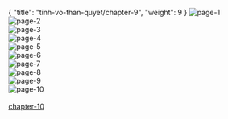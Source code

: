 { "title": "tinh-vo-than-quyet/chapter-9", "weight": 9 }
<img src="tinh-vo-than-quyet_0009_01-0d21c608e1d1741edd5f1aae90e69500.webp" alt="page-1" origin="https://3.bp.blogspot.com/-oMQGuR4uGgE/V6B-Z6LoWnI/AAAAAAAJIJo/44XoKLxtNAo/s0/Tinh-Vo-Than-Quyet-Chapter-9-P-1.jpg"><br/>
<img src="tinh-vo-than-quyet_0009_02-420ecf75ea5096dbb396040b8b701866.webp" alt="page-2" origin="https://3.bp.blogspot.com/-7yyLH3g1FSA/V6B-bvvodUI/AAAAAAAJIJs/6ZIc8JuEbdg/s0/Tinh-Vo-Than-Quyet-Chapter-9-P-2.jpg"><br/>
<img src="tinh-vo-than-quyet_0009_03-7dde87c8578d87a165775465d117b43f.webp" alt="page-3" origin="https://3.bp.blogspot.com/-TLmMPHZxp2w/V6B-c50UshI/AAAAAAAJIJw/4TSfeEpMnoE/s0/Tinh-Vo-Than-Quyet-Chapter-9-P-3.jpg"><br/>
<img src="tinh-vo-than-quyet_0009_04-e3a4d3836433dbe79aeb88f502f59292.webp" alt="page-4" origin="https://3.bp.blogspot.com/-54Sh12Te18c/V6B-eGZm8QI/AAAAAAAJIJ0/ukIGWIdktco/s0/Tinh-Vo-Than-Quyet-Chapter-9-P-4.jpg"><br/>
<img src="tinh-vo-than-quyet_0009_05-eca8fec189c9aa6d5864583c2936a5bb.webp" alt="page-5" origin="https://3.bp.blogspot.com/-iuWAeDuPTfY/V6B-fKFOq-I/AAAAAAAJIJ4/mojHYxEO98Q/s0/Tinh-Vo-Than-Quyet-Chapter-9-P-5.jpg"><br/>
<img src="tinh-vo-than-quyet_0009_06-4ca607ae2682d669b7a078e198e706b1.webp" alt="page-6" origin="https://3.bp.blogspot.com/-aB8Nx7U30L0/V6B-gGGFhaI/AAAAAAAJIJ8/Evq_R-08d2Q/s0/Tinh-Vo-Than-Quyet-Chapter-9-P-6.jpg"><br/>
<img src="tinh-vo-than-quyet_0009_07-ffcf68dd39bbf7233213740e2e395029.webp" alt="page-7" origin="https://3.bp.blogspot.com/-oDeUNDBAd-g/V6B-hi_NBfI/AAAAAAAJIKA/SK6DjbGtHwc/s0/Tinh-Vo-Than-Quyet-Chapter-9-P-7.jpg"><br/>
<img src="tinh-vo-than-quyet_0009_08-68c009cfda6184c47212019a172cdaf7.webp" alt="page-8" origin="https://3.bp.blogspot.com/-ISNNNO491lg/V6B-i9YmZwI/AAAAAAAJIKE/xRZxRCC7vWo/s0/Tinh-Vo-Than-Quyet-Chapter-9-P-8.jpg"><br/>
<img src="tinh-vo-than-quyet_0009_09-dfe52c02390e7525f41257571bb7a1f6.webp" alt="page-9" origin="https://3.bp.blogspot.com/-OG1JKj4V0u8/V6B-keoZwWI/AAAAAAAJIKI/4Z1WsKOdAbY/s0/Tinh-Vo-Than-Quyet-Chapter-9-P-9.jpg"><br/>
<img src="tinh-vo-than-quyet_0009_10-232ec8d2d70b3ed40981b8786b60a8a0.webp" alt="page-10" origin="https://3.bp.blogspot.com/-KaDA8mWFpqs/V6B-lzFX9NI/AAAAAAAJIKM/Rh0uX6rtRG4/s0/Tinh-Vo-Than-Quyet-Chapter-9-P-10.jpg"><br/>
<br/><a class="nextchap" href="/tinh-vo-than-quyet/chapter-10">chapter-10</a>
